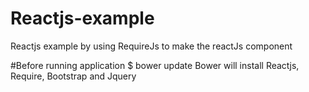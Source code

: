 # Reactjs-example
Reactjs example by using RequireJs to make the reactJs component

#Before running application
 $ bower update
Bower will install Reactjs, Require, Bootstrap and Jquery